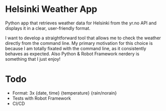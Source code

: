 # Helsinki Weather App

Python app that retrieves weather data for Helsinki from the yr.no API and displays it in a clear, user-friendly format.

I want to develop a straightforward tool that allows me to check the weather directly from the command line. My primary motivation for this choice is because I am totally fixated with the command line, as it consistently behaves as expected. Also Python & Robot Framework nerdery is something that I just enjoy!

# Todo

- Format: 3x {date, time} {temperature} {rain/norain}
- Tests with Robot Framework
- CI/CD